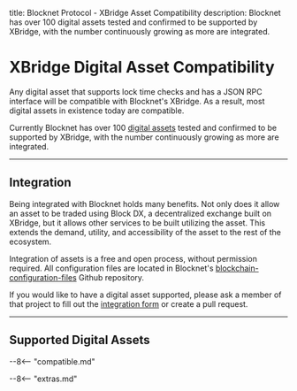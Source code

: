 title: Blocknet Protocol - XBridge Asset Compatibility
description: Blocknet has over 100 digital assets tested and confirmed to be supported by XBridge, with the number continuously growing as more are integrated. 


# XBridge Digital Asset Compatibility

Any digital asset that supports lock time checks and has a JSON RPC interface will be compatible with Blocknet's XBridge. As a result, most digital assets in existence today are compatible. 

Currently Blocknet has over 100 [digital assets](/resources/glossary/#digital-asset) tested and confirmed to be supported by XBridge, with the number continuously growing as more are integrated. 

---

## Integration
Being integrated with Blocknet holds many benefits. Not only does it allow an asset to be traded using Block DX, a decentralized exchange built on XBridge, but it allows other services to be built utilizing the asset. This extends the demand, utility, and accessibility of the asset to the rest of the ecosystem.

Integration of assets is a free and open process, without permission required. All configuration files are located in Blocknet's [blockchain-configuration-files](https://github.com/BlocknetDX/blockchain-configuration-files/) Github repository.

If you would like to have a digital asset supported, please ask a member of that project to fill out the [integration form](https://bit.ly/blocknet-compatibility) or create a pull request.

---

## Supported Digital Assets
--8<-- "compatible.md"








<script type="text/javascript">
// read instructions for related links in ../snippets/extras.md
var relatedLinks = [];
</script>

--8<-- "extras.md"





